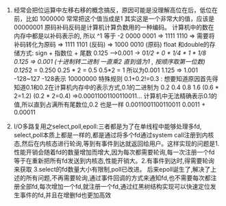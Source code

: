 1. 经常会把位运算中左移右移的概念搞反，原因可能是没理解高位在后，低位在前，比如 1000000 常常把这个值当成是1 其实这是一个非常大的值，应该是00000001
原码补码反码是计算机计算负数用的一种编码。
计算机中的数在内存中都是以补码表示的, 所以 ^1 等于 -2    0000 0001 => 1111 1110 => 需要将补码转化为原码 => 1111 1101 (反码) => 1000 0010 (原码)
float 和double的存储方式: sign + 指数位 + 尾数 0.125 -->0.001 -> 0*1/2 + 0 * 1/4 * 1 * 1/8   
0.125 => 0.001 (十进制转二进制 一直乘2 直到值为1 , 按顺序取第一位数)  0.125*2 =  0.250  0.25 * 2 = 0.5  0.5*2 = 1  所以为0.001 
1.125 => 1.001
-128~127 -128表示 10000000 特殊规则
0.1+0.2!=0.3 :  想要知道原因首先得知道0.1和0.2在计算机内存中的表示方式,0.1的二进制为 0.2 0.4 0.8 1.6 (0.6 * 2=1.2) (0.2 * 2=0.4) =>0.00011001100110011... 
计算机中无法精确表示0.1的值,所以直到占满所有尾数位,0.2 也是一样 0.0011001100110011   0.0011 +  0.00011  

1. I/O多路复用之select,poll,epoll:三者都是为了在单线程中能够处理多fd, select,poll本质上都是一样的,都是通过将多个fd通过system call注册到内核态,然后在内核态进行轮询,等到有事件到达就返回给用户。这样实现的问题是1.性能开销会随着fd的数量增加而增大,因为每次都需要轮询,每一次注册一个fd等于在重新把所有fd发送到内核态,性能开销大。2.有事件到达时,得需要轮询来获取 3.select的fd数量大小有限制,poll已改进。
后来epoll诞生了,解决了上述的所有问题,不再需要轮询,通过事件回调的方式来通知fd,也不需要每次都注册全部fd,每次增加一个fd,就注册一个fd,通过红黑树结构实现可以快速定位发生事件的fd,并且在增删fd也更加高效